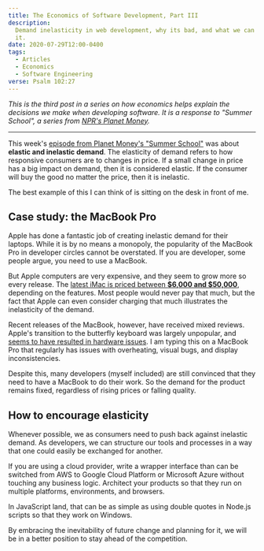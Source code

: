 ```yaml
---
title: The Economics of Software Development, Part III
description:
  Demand inelasticity in web development, why its bad, and what we can do about
  it.
date: 2020-07-29T12:00-0400
tags:
  - Articles
  - Economics
  - Software Engineering
verse: Psalm 102:27
---
```


_This is the third post in a series on how economics helps explain the decisions
we make when developing software. It is a response to "Summer School", a series
from [NPR's Planet Money](https://www.npr.org/sections/money/)._

---

This week's
[episode from Planet Money's "Summer School"](https://www.npr.org/2020/07/22/894368822/summer-school-3-profit-cocaine)
was about **elastic and inelastic demand**. The elasticity of demand refers to
how responsive consumers are to changes in price. If a small change in price has
a big impact on demand, then it is considered elastic. If the consumer will buy
the good no matter the price, then it is inelastic.

The best example of this I can think of is sitting on the desk in front of me.

## Case study: the MacBook Pro

Apple has done a fantastic job of creating inelastic demand for their laptops.
While it is by no means a monopoly, the popularity of the MacBook Pro in
developer circles cannot be overstated. If you are developer, some people argue,
you need to use a MacBook.

But Apple computers are very expensive, and they seem to grow more so every
release. The
[latest iMac is priced between **$6,000 and $50,000**](https://www.businessinsider.com/apple-50000-mac-pro-price-not-for-you-2019-12),
depending on the features. Most people would never pay that much, but the fact
that Apple can even consider charging that much illustrates the inelasticity of
the demand.

Recent releases of the MacBook, however, have received mixed reviews. Apple's
transition to the butterfly keyboard was largely unpopular, and
[seems to have resulted in hardware issues](https://www.wsj.com/graphics/apple-still-hasnt-fixed-its-macbook-keyboard-problem/).
I am typing this on a MacBook Pro that regularly has issues with overheating,
visual bugs, and display inconsistencies.

Despite this, many developers (myself included) are still convinced that they
need to have a MacBook to do their work. So the demand for the product remains
fixed, regardless of rising prices or falling quality.

## How to encourage elasticity

Whenever possible, we as consumers need to push back against inelastic demand.
As developers, we can structure our tools and processes in a way that one could
easily be exchanged for another.

If you are using a cloud provider, write a wrapper interface than can be
switched from AWS to Google Cloud Platform or Microsoft Azure without touching
any business logic. Architect your products so that they run on multiple
platforms, environments, and browsers.

In JavaScript land, that can be as simple as using double quotes in Node.js
scripts so that they work on Windows.

By embracing the inevitability of future change and planning for it, we will be
in a better position to stay ahead of the competition.
